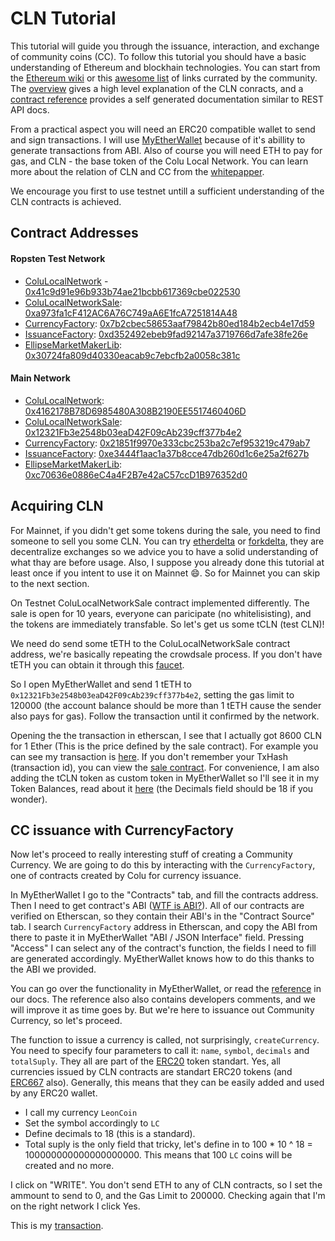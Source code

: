 
# CLN Tutorial

This tutorial will guide you through the issuance, interaction, and exchange of community coins (CC). To follow this tutorial you should have a basic understanding of Ethereum and blockhain technologies. You can start from the [Ethereum wiki](https://github.com/ethereum/wiki/wiki/Ethereum-introduction) or this [awesome list](https://github.com/ethereum/wiki/wiki/Ethereum-introduction) of links currated by the community. The [overview](overview.md) gives a high level explanation of the CLN conracts, and a [contract reference](reference) provides a self generated documentation similar to REST API docs.

From a practical aspect you will need an ERC20 compatible wallet to send and sign transactions. I will use [MyEtherWallet](https://www.myetherwallet.com/) because of it's abillity to generate transactions from ABI. Also of course you will need ETH to pay for gas, and CLN - the base token of the Colu Local Network. You can learn more about the relation of CLN and CC from the [whitepapper](https://cln.network/pdf/cln_whitepaper.pdf).

We encourage you first to use testnet untill a sufficient understanding of the CLN contracts is achieved.


## Contract Addresses

#### Ropsten Test Network
- [ColuLocalNetwork](reference/ColuLocalNetwork.md) -  [0x41c9d91e96b933b74ae21bcbb617369cbe022530](https://ropsten.etherscan.io/address/0x41c9d91e96b933b74ae21bcbb617369cbe022530)
- [ColuLocalNetworkSale](reference/ColuLocalNetworkSale.md): [0xa973fa1cF412AC6A76C749aA6E1fcA7251814A48](https://ropsten.etherscan.io/address/0xa973fa1cF412AC6A76C749aA6E1fcA7251814A48)
- [CurrencyFactory](reference/CurrencyFactory.md): [0x7b2cbec58653aaf79842b80ed184b2ecb4e17d59](https://ropsten.etherscan.io/address/0x7b2cbec58653aaf79842b80ed184b2ecb4e17d59)
- [IssuanceFactory](reference/IssuanceFactory.md): [0xd352492ebeb9fad92147a3719766d7afe38fe26e](https://ropsten.etherscan.io/address/0xd352492ebeb9fad92147a3719766d7afe38fe26e)
- [EllipseMarketMakerLib](reference/EllipseMarketMakerLib.md): [0x30724fa809d40330eacab9c7ebcfb2a0058c381c](https://ropsten.etherscan.io/address/0x30724fa809d40330eacab9c7ebcfb2a0058c381c)


#### Main Network

- [ColuLocalNetwork](reference/ColuLocalNetwork.md): [0x4162178B78D6985480A308B2190EE5517460406D](https://etherscan.io/address/0x4162178b78d6985480a308b2190ee5517460406d)
- [ColuLocalNetworkSale](reference/ColuLocalNetworkSale.md): [0x12321Fb3e2548b03eaD42F09cAb239cff377b4e2](https://etherscan.io/address/0x12321fb3e2548b03ead42f09cab239cff377b4e2)
- [CurrencyFactory](reference/CurrencyFactory.md): [0x21851f9970e333cbc253ba2c7ef953219c479ab7](https://etherscan.io/address/0x21851f9970e333cbc253ba2c7ef953219c479ab7)
- [IssuanceFactory](reference/IssuanceFactory.md): [0xe3444f1aac1a37b8cce47db260d1c6e25a2f627b](https://etherscan.io/address/0xe3444f1aac1a37b8cce47db260d1c6e25a2f627b)
- [EllipseMarketMakerLib](reference/EllipseMarketMakerLib.md): [0xc70636e0886eC4a4F2B7e42aC57ccD1B976352d0](https://etherscan.io/address/0xc70636e0886ec4a4f2b7e42ac57ccd1b976352d0)


## Acquiring CLN

For Mainnet, if you didn't get some tokens during the sale, you need to find someone to sell you some CLN. You can try [etherdelta](https://etherdelta.com/) or [forkdelta](https://forkdelta.github.io/), they are decentralize exchanges so we advice you to have a solid understanding of what thay are before usage. Also, I suppose you already done this tutorial at least once if you intent to use it on Mainnet :smile:. So for Mainnet you can skip to the next section.

On Testnet ColuLocalNetworkSale contract implemented differently. The sale is open for 10 years, everyone can paricipate (no whitelisisting), and the tokens are immediately transfable. So let's get us some tCLN (test CLN)!

We need do send some tETH to the ColuLocalNetworkSale contract address, we're basically repeating the crowdsale process. If you don't have tETH you can obtain it through this [faucet](http://faucet.ropsten.be:3001/).

 So I open MyEtherWallet and send 1 tETH to `0x12321Fb3e2548b03eaD42F09cAb239cff377b4e2`, setting the gas limit to 120000 (the account balance should be more than 1 tETH cause the sender also pays for gas). Follow the transaction until it confirmed by the network.

 Opening the the transaction in etherscan, I see that I actually got 8600 CLN for 1 Ether (This is the price defined by the sale contract). For example you can see my transaction is [here](https://ropsten.etherscan.io/tx/0x249aaa9bccd902cc329a6c220e562578d235f054803e61dc4622fe19acf6a564). If you don't remember your TxHash (transaction id), you can view the [sale contract](https://ropsten.etherscan.io/address/0xa973fa1cf412ac6a76c749aa6e1fca7251814a48#tokentxns). For convenience, I am also adding the tCLN token as custom token in MyEtherWallet so I'll see it in my Token Balances, read about it  [here](https://myetherwallet.github.io/knowledge-base/send/adding-new-token-and-sending-custom-tokens.html) (the Decimals field should be 18 if you wonder).


 ## CC issuance with CurrencyFactory

 Now let's proceed to really interesting stuff of creating a Community Currency. We are going to do this by interacting with the `CurrencyFactory`, one of contracts created by Colu for currency issuance.

 In MyEtherWallet I go to the "Contracts" tab, and fill the contracts address. Then I need to get contract's ABI ([WTF is ABI?](https://github.com/ethereum/wiki/wiki/Ethereum-Contract-ABI)). All of our contracts are verified on Etherscan, so they contain their ABI's in the "Contract Source" tab. I search `CurrencyFactory` address in Etherscan, and copy the ABI from there to paste it in MyEtherWallet "ABI / JSON Interface" field. Pressing "Access" I can select any of the contract's function, the fields I need to fill are generated accordingly. MyEtherWallet knows how to do this thanks to the ABI we provided.

You can go over the functionality in MyEtherWallet, or read the [reference](reference/CurrencyFactory.md) in our docs. The reference also also contains developers comments, and we will improve it as time goes by. But we're here to issuance out Community Currency, so let's proceed.

The function to issue a currency is called, not surprisingly, `createCurrency`. You need to specify four parameters to call it: `name`, `symbol`, `decimals` and `totalSuply`. They all are part of the [ERC20](https://theethereum.wiki/w/index.php/ERC20_Token_Standard) token standart. Yes, all currencies issued by CLN contracts are standart ERC20 tokens (and [ERC667](https://github.com/ethereum/EIPs/issues/677) also). Generally, this means that they can be easily added and used by any ERC20 wallet.

- I call my currency `LeonCoin`
- Set the symbol accordingly to `LC`
- Define decimals to 18 (this is a standard).
- Total suply is the only field that tricky, let's define in to 100 * 10 ^ 18 = 100000000000000000000. This means that 100 `LC` coins will be created and no more.

I click on "WRITE". You don't send ETH to any of CLN contracts, so I set the ammount to send to 0, and the Gas Limit to 200000. Checking again that I'm on the right network I click Yes.

This is my [transaction](https://ropsten.etherscan.io/tx/0x5da028b5036da68bad1debe7db94c2c492c87a0f6da1422d58450c578ca692f1).
